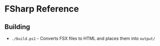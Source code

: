 # FSharp Reference

## Building

* `./build.ps1` - Converts FSX files to HTML and places them into `output/`
